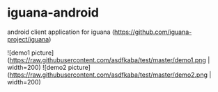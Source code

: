 # iguana-android
android client application for iguana (https://github.com/iguana-project/iguana)

![demo1 picture](https://raw.githubusercontent.com/asdfkaba/test/master/demo1.png | width=200) ![demo2 picture](https://raw.githubusercontent.com/asdfkaba/test/master/demo2.png | width=200)
